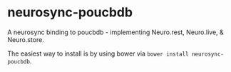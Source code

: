 # neurosync-poucbdb

A neurosync binding to poucbdb - implementing Neuro.rest, Neuro.live, & Neuro.store.

The easiest way to install is by using bower via `bower install neurosync-poucbdb`.